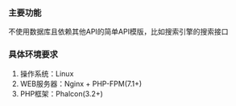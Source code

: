 ### 主要功能

不使用数据库且依赖其他API的简单API模版，比如搜索引擎的搜索接口

### 具体环境要求

1. 操作系统：Linux
2. WEB服务器：Nginx + PHP-FPM(7.1+)
3. PHP框架：Phalcon(3.2+)

